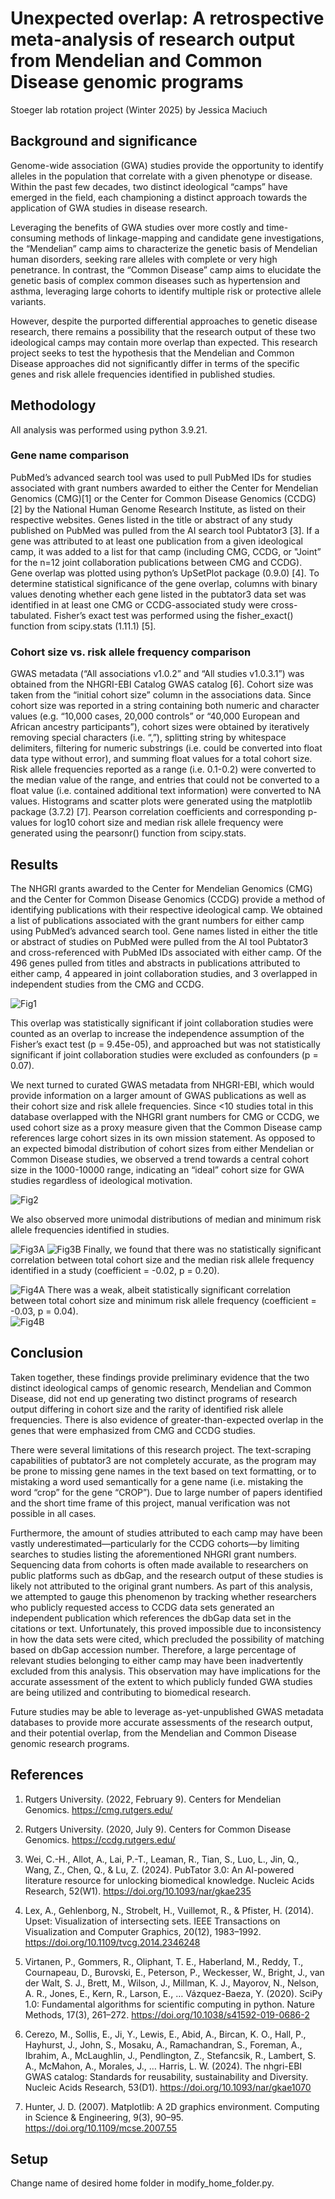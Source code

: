# Unexpected overlap: A retrospective meta-analysis of research output from Mendelian and Common Disease genomic programs
Stoeger lab rotation project (Winter 2025) by Jessica Maciuch 

## Background and significance 

Genome-wide association (GWA) studies provide the opportunity to identify alleles in the population that correlate with a given phenotype or disease. Within the past few decades, two distinct ideological “camps” have emerged in the field, each championing a distinct approach towards the application of GWA studies in disease research.  

Leveraging the benefits of GWA studies over more costly and time-consuming methods of linkage-mapping and candidate gene investigations, the “Mendelian” camp aims to characterize the genetic basis of Mendelian human disorders, seeking rare alleles with complete or very high penetrance. In contrast, the “Common Disease” camp aims to elucidate the genetic basis of complex common diseases such as hypertension and asthma, leveraging large cohorts to identify multiple risk or protective allele variants.  

However, despite the purported differential approaches to genetic disease research, there remains a possibility that the research output of these two ideological camps may contain more overlap than expected. This research project seeks to test the hypothesis that the Mendelian and Common Disease approaches did not significantly differ in terms of the specific genes and risk allele frequencies identified in published studies.  

## Methodology 

All analysis was performed using python 3.9.21. 

### Gene name comparison 

PubMed’s advanced search tool was used to pull PubMed IDs for studies associated with grant numbers awarded to either the Center for Mendelian Genomics (CMG)[1] or the Center for Common Disease Genomics (CCDG)[2] by the National Human Genome Research Institute, as listed on their respective websites. Genes listed in the title or abstract of any study published on PubMed was pulled from the AI search tool Pubtator3 [3]. If a gene was attributed to at least one publication from a given ideological camp, it was added to a list for that camp (including CMG, CCDG, or "Joint” for the n=12 joint collaboration publications between CMG and CCDG). Gene overlap was plotted using python’s UpSetPlot package (0.9.0) [4]. To determine statistical significance of the gene overlap, columns with binary values denoting whether each gene listed in the pubtator3 data set was identified in at least one CMG or CCDG-associated study were cross-tabulated. Fisher’s exact test was performed using the fisher_exact() function from scipy.stats (1.11.1) [5]. 

### Cohort size vs. risk allele frequency comparison 

GWAS metadata (“All associations v1.0.2” and “All studies v1.0.3.1”) was obtained from the NHGRI-EBI Catalog GWAS catalog [6]. Cohort size was taken from the “initial cohort size” column in the associations data. Since cohort size was reported in a string containing both numeric and character values (e.g. “10,000 cases, 20,000 controls” or “40,000 European and African ancestry participants”), cohort sizes were obtained by iteratively removing special characters (i.e. “,”), splitting string by whitespace delimiters, filtering for numeric substrings (i.e. could be converted into float data type without error), and summing float values for a total cohort size. Risk allele frequencies reported as a range (i.e. 0.1-0.2) were converted to the median value of the range, and entries that could not be converted to a float value (i.e. contained additional text information) were converted to NA values. Histograms and scatter plots were generated using the matplotlib package (3.7.2) [7]. Pearson correlation coefficients and corresponding p-values for log10 cohort size and median risk allele frequency were generated using the pearsonr() function from scipy.stats. 

## Results 

The NHGRI grants awarded to the Center for Mendelian Genomics (CMG) and the Center for Common Disease Genomics (CCDG) provide a method of identifying publications with their respective ideological camp. We obtained a list of publications associated with the grant numbers for either camp using PubMed’s advanced search tool. Gene names listed in either the title or abstract of studies on PubMed were pulled from the AI tool Pubtator3 and cross-referenced with PubMed IDs associated with either camp. Of the 496 genes pulled from titles and abstracts in publications attributed to either camp, 4 appeared in joint collaboration studies, and 3 overlapped in independent studies from the CMG and CCDG. 

![Fig1](./figures/title_abstract_gene_mentions_by_CMG_CCDG.png)

This overlap was statistically significant if joint collaboration studies were counted as an overlap to increase the independence assumption of the Fisher’s exact test (p = 9.45e-05), and approached but was not statistically significant if joint collaboration studies were excluded as confounders (p = 0.07).  

We next turned to curated GWAS metadata from NHGRI-EBI, which would provide information on a larger amount of GWAS publications as well as their cohort size and risk allele frequencies. Since <10 studies total in this database overlapped with the NHGRI grant numbers for CMG or CCDG, we used cohort size as a proxy measure given that the Common Disease camp references large cohort sizes in its own mission statement. As opposed to an expected bimodal distribution of cohort sizes from either Mendelian or Common Disease studies, we observed a trend towards a central cohort size in the 1000-10000 range, indicating an “ideal” cohort size for GWA studies regardless of ideological motivation. 

![Fig2](./figures/cohort_size_dist.png)

We also observed more unimodal distributions of median and minimum risk allele frequencies identified in studies.  

![Fig3A](./figures/median_risk_allele_frequency_dist.png)
![Fig3B](./figures/min_risk_allele_frequency_dist.png)
Finally, we found that there was no statistically significant correlation between total cohort size and the median risk allele frequency identified in a study (coefficient = -0.02, p = 0.20). 

![Fig4A](./figures/median_risk_allele_frequency_cohort_size_correlation.png)
There was a weak, albeit statistically significant correlation between total cohort size and minimum risk allele frequency (coefficient = -0.03, p = 0.04).  
![Fig4B](./figures/min_risk_allele_frequency_cohort_size_correlation.png)

## Conclusion 

Taken together, these findings provide preliminary evidence that the two distinct ideological camps of genomic research, Mendelian and Common Disease, did not end up generating two distinct programs of research output differing in cohort size and the rarity of identified risk allele frequencies. There is also evidence of greater-than-expected overlap in the genes that were emphasized from CMG and CCDG studies. 

There were several limitations of this research project. The text-scraping capabilities of pubtator3 are not completely accurate, as the program may be prone to missing gene names in the text based on text formatting, or to mistaking a word used semantically for a gene name (i.e. mistaking the word “crop” for the gene “CROP”). Due to large number of papers identified and the short time frame of this project, manual verification was not possible in all cases. 

Furthermore, the amount of studies attributed to each camp may have been vastly underestimated—particularly for the CCDG cohorts—by limiting searches to studies listing the aforementioned NHGRI grant numbers. Sequencing data from cohorts is often made available to researchers on public platforms such as dbGap, and the research output of these studies is likely not attributed to the original grant numbers. As part of this analysis, we attempted to gauge this phenomenon by tracking whether researchers who publicly requested access to CCDG data sets generated an independent publication which references the dbGap data set in the citations or text. Unfortunately, this proved impossible due to inconsistency in how the data sets were cited, which precluded the possibility of matching based on dbGap accession number. Therefore, a large percentage of relevant studies belonging to either camp may have been inadvertently excluded from this analysis. This observation may have implications for the accurate assessment of the extent to which publicly funded GWA studies are being utilized and contributing to biomedical research.  

Future studies may be able to leverage as-yet-unpublished GWAS metadata databases to provide more accurate assessments of the research output, and their potential overlap, from the Mendelian and Common Disease genomic research programs.  

## References 

1. Rutgers University. (2022, February 9). Centers for Mendelian Genomics. https://cmg.rutgers.edu/ 

2. Rutgers University. (2020, July 9). Centers for Common Disease Genomics. https://ccdg.rutgers.edu/ 

3. Wei, C.-H., Allot, A., Lai, P.-T., Leaman, R., Tian, S., Luo, L., Jin, Q., Wang, Z., Chen, Q., & Lu, Z. (2024). PubTator 3.0: An AI-powered literature resource for unlocking biomedical knowledge. Nucleic Acids Research, 52(W1). https://doi.org/10.1093/nar/gkae235 

4. Lex, A., Gehlenborg, N., Strobelt, H., Vuillemot, R., & Pfister, H. (2014). Upset: Visualization of intersecting sets. IEEE Transactions on Visualization and Computer Graphics, 20(12), 1983–1992. https://doi.org/10.1109/tvcg.2014.2346248 

5. Virtanen, P., Gommers, R., Oliphant, T. E., Haberland, M., Reddy, T., Cournapeau, D., Burovski, E., Peterson, P., Weckesser, W., Bright, J., van der Walt, S. J., Brett, M., Wilson, J., Millman, K. J., Mayorov, N., Nelson, A. R., Jones, E., Kern, R., Larson, E., … Vázquez-Baeza, Y. (2020). SciPy 1.0: Fundamental algorithms for scientific computing in python. Nature Methods, 17(3), 261–272. https://doi.org/10.1038/s41592-019-0686-2 

6. Cerezo, M., Sollis, E., Ji, Y., Lewis, E., Abid, A., Bircan, K. O., Hall, P., Hayhurst, J., John, S., Mosaku, A., Ramachandran, S., Foreman, A., Ibrahim, A., McLaughlin, J., Pendlington, Z., Stefancsik, R., Lambert, S. A., McMahon, A., Morales, J., … Harris, L. W. (2024). The nhgri-EBI GWAS catalog: Standards for reusability, sustainability and Diversity. Nucleic Acids Research, 53(D1). https://doi.org/10.1093/nar/gkae1070 

7. Hunter, J. D. (2007). Matplotlib: A 2D graphics environment. Computing in Science & Engineering, 9(3), 90–95. https://doi.org/10.1109/mcse.2007.55

## Setup

Change name of desired home folder in modify_home_folder.py.